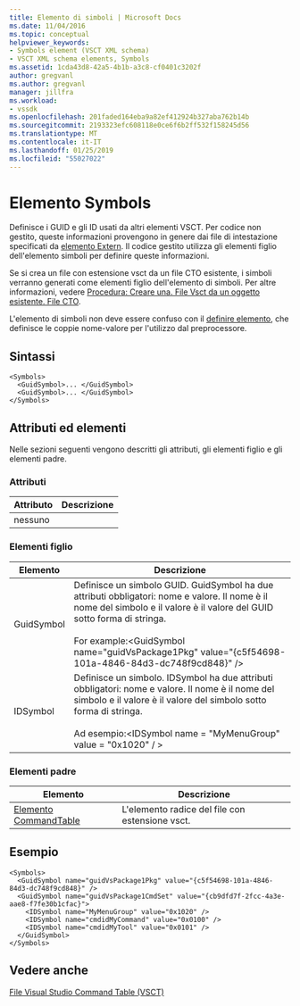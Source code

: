 ```yaml
---
title: Elemento di simboli | Microsoft Docs
ms.date: 11/04/2016
ms.topic: conceptual
helpviewer_keywords:
- Symbols element (VSCT XML schema)
- VSCT XML schema elements, Symbols
ms.assetid: 1cda43d8-42a5-4b1b-a3c8-cf0401c3202f
author: gregvanl
ms.author: gregvanl
manager: jillfra
ms.workload:
- vssdk
ms.openlocfilehash: 201faded164eba9a82ef412924b327aba762b14b
ms.sourcegitcommit: 2193323efc608118e0ce6f6b2ff532f158245d56
ms.translationtype: MT
ms.contentlocale: it-IT
ms.lasthandoff: 01/25/2019
ms.locfileid: "55027022"
---
```

# <a name="symbols-element"></a>Elemento Symbols
Definisce i GUID e gli ID usati da altri elementi VSCT. Per codice non gestito, queste informazioni provengono in genere dai file di intestazione specificati da [elemento Extern](../extensibility/extern-element.md). Il codice gestito utilizza gli elementi figlio dell'elemento simboli per definire queste informazioni.  
  
 Se si crea un file con estensione vsct da un file CTO esistente, i simboli verranno generati come elementi figlio dell'elemento di simboli. Per altre informazioni, vedere [Procedura: Creare una. File Vsct da un oggetto esistente. File CTO](../extensibility/internals/how-to-create-a-dot-vsct-file.md#how-to-create-a-dot-vsct-file-from-an-existing-dot-cto-file).  
  
 L'elemento di simboli non deve essere confuso con il [definire elemento](../extensibility/define-element.md), che definisce le coppie nome-valore per l'utilizzo dal preprocessore.  
  
## <a name="syntax"></a>Sintassi  
  
```  
<Symbols>  
  <GuidSymbol>... </GuidSymbol>  
  <GuidSymbol>... </GuidSymbol>  
</Symbols>  
```  
  
## <a name="attributes-and-elements"></a>Attributi ed elementi  
 Nelle sezioni seguenti vengono descritti gli attributi, gli elementi figlio e gli elementi padre.  
  
### <a name="attributes"></a>Attributi  
  
|Attributo|Descrizione|  
|---------------|-----------------|  
|nessuno||  
  
### <a name="child-elements"></a>Elementi figlio  
  
|Elemento|Descrizione|  
|-------------|-----------------|  
|GuidSymbol|Definisce un simbolo GUID. GuidSymbol ha due attributi obbligatori: nome e valore. Il nome è il nome del simbolo e il valore è il valore del GUID sotto forma di stringa.<br /><br /> For example:\<GuidSymbol name="guidVsPackage1Pkg"   value="{c5f54698-101a-4846-84d3-dc748f9cd848}" />|  
|IDSymbol|Definisce un simbolo. IDSymbol ha due attributi obbligatori: nome e valore. Il nome è il nome del simbolo e il valore è il valore del simbolo sotto forma di stringa.<br /><br /> Ad esempio:\<IDSymbol name = "MyMenuGroup" value = "0x1020" / >|  
  
### <a name="parent-elements"></a>Elementi padre  
  
|Elemento|Descrizione|  
|-------------|-----------------|  
|[Elemento CommandTable](../extensibility/commandtable-element.md)|L'elemento radice del file con estensione vsct.|  
  
## <a name="example"></a>Esempio  
  
```  
<Symbols>  
  <GuidSymbol name="guidVsPackage1Pkg" value="{c5f54698-101a-4846-84d3-dc748f9cd848}" />  
  <GuidSymbol name="guidVsPackage1CmdSet" value="{cb9dfd7f-2fcc-4a3e-aae8-f7fe30b1cfac}">  
    <IDSymbol name="MyMenuGroup" value="0x1020" />  
    <IDSymbol name="cmdidMyCommand" value="0x0100" />  
    <IDSymbol name="cmdidMyTool" value="0x0101" />  
  </GuidSymbol>  
</Symbols>  
```  
  
## <a name="see-also"></a>Vedere anche  
 [File Visual Studio Command Table (VSCT)](../extensibility/internals/visual-studio-command-table-dot-vsct-files.md)